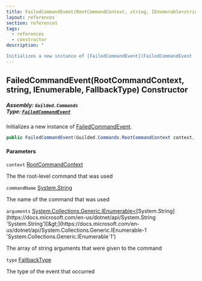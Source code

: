 ```yaml
---
title: FailedCommandEvent(RootCommandContext, string, IEnumerable<string>, FallbackType)
layout: references
section: references
tags:
  - references
  - constructor
description: "

Initializes a new instance of [FailedCommandEvent](FailedCommandEvent 'Guilded.Commands.FailedCommandEvent')."
---
```


## FailedCommandEvent(RootCommandContext, string, IEnumerable<string>, FallbackType) Constructor
##### **Assembly:** `Guilded.Commands`<br/>**Type:** [`FailedCommandEvent`](FailedCommandEvent 'Guilded.Commands.FailedCommandEvent')

Initializes a new instance of [FailedCommandEvent](FailedCommandEvent 'Guilded.Commands.FailedCommandEvent').

```csharp
public FailedCommandEvent(Guilded.Commands.RootCommandContext context, string commandName, System.Collections.Generic.IEnumerable<string> arguments, Guilded.Commands.FallbackType type);
```
#### Parameters

<a name='Guilded.Commands.FailedCommandEvent.FailedCommandEvent(Guilded.Commands.RootCommandContext,string,System.Collections.Generic.IEnumerable_string_,Guilded.Commands.FallbackType).context'></a>

`context` [RootCommandContext](RootCommandContext 'Guilded.Commands.RootCommandContext')

The the root-level command that was used

<a name='Guilded.Commands.FailedCommandEvent.FailedCommandEvent(Guilded.Commands.RootCommandContext,string,System.Collections.Generic.IEnumerable_string_,Guilded.Commands.FallbackType).commandName'></a>

`commandName` [System.String](https://docs.microsoft.com/en-us/dotnet/api/System.String 'System.String')

The name of the command that was used

<a name='Guilded.Commands.FailedCommandEvent.FailedCommandEvent(Guilded.Commands.RootCommandContext,string,System.Collections.Generic.IEnumerable_string_,Guilded.Commands.FallbackType).arguments'></a>

`arguments` [System.Collections.Generic.IEnumerable&lt;](https://docs.microsoft.com/en-us/dotnet/api/System.Collections.Generic.IEnumerable-1 'System.Collections.Generic.IEnumerable`1')[System.String](https://docs.microsoft.com/en-us/dotnet/api/System.String 'System.String')[&gt;](https://docs.microsoft.com/en-us/dotnet/api/System.Collections.Generic.IEnumerable-1 'System.Collections.Generic.IEnumerable`1')

The array of string arguments that were given to the command

<a name='Guilded.Commands.FailedCommandEvent.FailedCommandEvent(Guilded.Commands.RootCommandContext,string,System.Collections.Generic.IEnumerable_string_,Guilded.Commands.FallbackType).type'></a>

`type` [FallbackType](FallbackType 'Guilded.Commands.FallbackType')

The type of the event that occurred